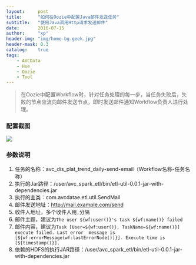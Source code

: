 ```yaml
---
layout:     post
title:      "如何在Oozie中配置Java邮件发送任务"
subtitle:   "使用Java调用Http请求发送邮件"
date:       2016-07-15
author:     "xp"
header-img: "img/home-bg-geek.jpg"
header-mask: 0.3
catalog:    true
tags:
    - AVCData
    - Hue
    - Oozie
    - Tool
---
```


> 在Oozie中配置Workflow时，针对任务处理的每一步，当任务失败后，失败的节点应流向邮件发送节点，即时发送邮件通知Workflow负责人进行处理。

### 配置截图

![](http://www.mllearn.com/img/avc-oozie-send-mail-config.png)

### 参数说明
1. 任务的名称：avc\_dis\_plat\_trend\_daily-send-email（Workflow名称-任务名称）
2. 执行的Jar路径：/user/avc_spark_etl/bin/etl-util-0.0.1-jar-with-dependencies.jar
3. 执行的主类：com.avcdatae.etl.util.SendMail
4. 邮件发送地址：http://mail.example.com/send
5. 收件人地址，多个收件人用`,`分隔
6. 邮件主题，建议为`The user ${wf:user()}'s task ${wf:name()} failed`
7. 邮件内容，建议为`Task [User=${wf:user()}, TaskName=${wf:name()}] execute failed. Last error  message is [${wf:errorMessage(wf:lastErrorNode())}]. Execute time is [${timestamp()}].`
8. 依赖的HDFS的执行JAR路径：/user/avc_spark_etl/bin/etl-util-0.0.1-jar-with-dependencies.jar